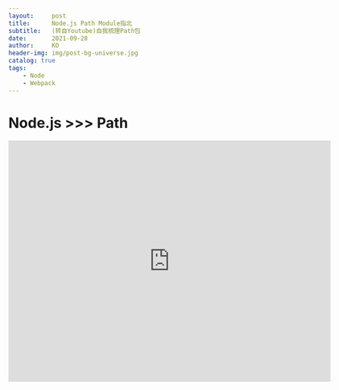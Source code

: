 ```yaml
---
layout:     post
title:      Node.js Path Module指北
subtitle:   (转自Youtube)自我梳理Path包
date:       2021-09-28
author:     KO
header-img: img/post-bg-universe.jpg
catalog: true
tags:
    - Node
    - Webpack
---
```


# Node.js >>> Path

<iframe
    width="640"
    height="480"
    src="https://www.youtube.com/embed/LVDy9x4Ff2Y"
    frameborder="0"
    allow="autoplay; encrypted-media"
    allowfullscreen
>
</iframe>




